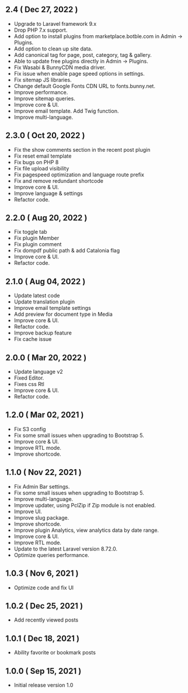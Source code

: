 ## 2.4 ( Dec 27, 2022 )
- Upgrade to Laravel framework 9.x
- Drop PHP 7.x support.
- Add option to install plugins from marketplace.botble.com in Admin -> Plugins.
- Add option to clean up site data.
- Add canonical tag for page, post, category, tag & gallery.
- Able to update free plugins directly in Admin -> Plugins.
- Fix Wasabi & BunnyCDN media driver.
- Fix issue when enable page speed options in settings.
- Fix sitemap JS libraries.
- Change default Google Fonts CDN URL to fonts.bunny.net.
- Improve performance.
- Improve sitemap queries.
- Improve core & UI.
- Improve email template. Add Twig function.
- Improve multi-language.

## 2.3.0 ( Oct 20, 2022 )

- Fix the show comments section in the recent post plugin
- Fix reset email template
- Fix bugs on PHP 8
- Fix file upload visibility
- Fix pagespeed optimization and language route prefix
- Fix and remove redundant shortcode
- Improve core & UI.
- Improve language & settings
- Refactor code.

## 2.2.0 ( Aug 20, 2022 )

- Fix toggle tab
- Fix  plugin Member
- Fix plugin comment
- Fix dompdf public path & add Catalonia flag
- Improve core & UI.
- Refactor code.

## 2.1.0 ( Aug 04, 2022 )

- Update latest code
- Update translation plugin
- Improve email template settings
- Add preview for document type in Media
- Improve core & UI.
- Refactor code.
- Improve backup feature
- Fix cache issue

## 2.0.0 ( Mar 20, 2022 )

- Update language v2
- Fixed Editor.
- Fixes css Rtl
- Improve core & UI.
- Refactor code.

## 1.2.0 ( Mar 02, 2021 )

- Fix S3 config
- Fix some small issues when upgrading to Bootstrap 5.
- Improve core & UI.
- Improve RTL mode.
- Improve shortcode.

## 1.1.0 ( Nov 22, 2021 )

- Fix Admin Bar settings.
- Fix some small issues when upgrading to Bootstrap 5.
- Improve multi-language.
- Improve updater, using PclZip if Zip module is not enabled.
- Improve UI.
- Improve slug package.
- Improve shortcode.
- Improve plugin Analytics, view analytics data by date range.
- Improve core & UI.
- Improve RTL mode.
- Update to the latest Laravel version 8.72.0.
- Optimize queries performance.

## 1.0.3 ( Nov 6, 2021 )
- Optimize code and fix UI

## 1.0.2 ( Dec 25, 2021 )
- Add recently viewed posts

## 1.0.1 ( Dec 18, 2021 )
- Ability favorite or bookmark posts 

## 1.0.0 ( Sep 15, 2021 )
- Initial release version 1.0
